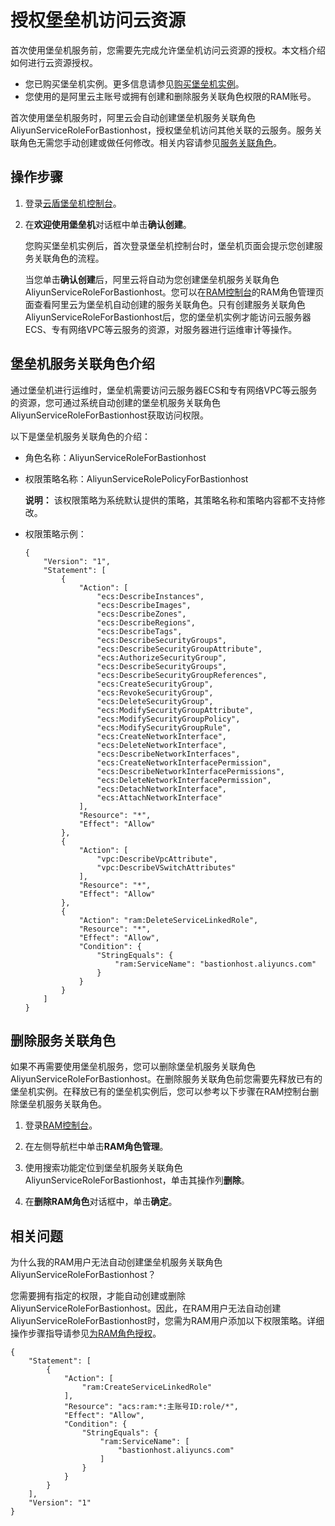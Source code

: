 # 授权堡垒机访问云资源

首次使用堡垒机服务前，您需要先完成允许堡垒机访问云资源的授权。本文档介绍如何进行云资源授权。

-   您已购买堡垒机实例。更多信息请参见[购买堡垒机实例](/intl.zh-CN/产品定价/开通堡垒机实例.md)。
-   您使用的是阿里云主账号或拥有创建和删除服务关联角色权限的RAM账号。

首次使用堡垒机服务时，阿里云会自动创建堡垒机服务关联角色AliyunServiceRoleForBastionhost，授权堡垒机访问其他关联的云服务。服务关联角色无需您手动创建或做任何修改。相关内容请参见[服务关联角色](/intl.zh-CN/角色管理/服务关联角色.md)。

## 操作步骤

1.  登录[云盾堡垒机控制台](https://yundun.console.aliyun.com/?p=bastion)。

2.  在**欢迎使用堡垒机**对话框中单击**确认创建**。

    您购买堡垒机实例后，首次登录堡垒机控制台时，堡垒机页面会提示您创建服务关联角色的流程。

    当您单击**确认创建**后，阿里云将自动为您创建堡垒机服务关联角色AliyunServiceRoleForBastionhost。您可以在[RAM控制台](https://ram.console.aliyun.com/roles)的RAM角色管理页面查看阿里云为堡垒机自动创建的服务关联角色。只有创建服务关联角色AliyunServiceRoleForBastionhost后，您的堡垒机实例才能访问云服务器ECS、专有网络VPC等云服务的资源，对服务器进行运维审计等操作。


## 堡垒机服务关联角色介绍

通过堡垒机进行运维时，堡垒机需要访问云服务器ECS和专有网络VPC等云服务的资源，您可通过系统自动创建的堡垒机服务关联角色AliyunServiceRoleForBastionhost获取访问权限。

以下是堡垒机服务关联角色的介绍：

-   角色名称：AliyunServiceRoleForBastionhost
-   权限策略名称：AliyunServiceRolePolicyForBastionhost

    **说明：** 该权限策略为系统默认提供的策略，其策略名称和策略内容都不支持修改。

-   权限策略示例：

    ```
    {
        "Version": "1",
        "Statement": [
            {
                "Action": [
                    "ecs:DescribeInstances",
                    "ecs:DescribeImages",
                    "ecs:DescribeZones",
                    "ecs:DescribeRegions",
                    "ecs:DescribeTags",
                    "ecs:DescribeSecurityGroups",
                    "ecs:DescribeSecurityGroupAttribute",
                    "ecs:AuthorizeSecurityGroup",
                    "ecs:DescribeSecurityGroups",
                    "ecs:DescribeSecurityGroupReferences",
                    "ecs:CreateSecurityGroup",
                    "ecs:RevokeSecurityGroup",
                    "ecs:DeleteSecurityGroup",
                    "ecs:ModifySecurityGroupAttribute",
                    "ecs:ModifySecurityGroupPolicy",
                    "ecs:ModifySecurityGroupRule",
                    "ecs:CreateNetworkInterface",
                    "ecs:DeleteNetworkInterface",
                    "ecs:DescribeNetworkInterfaces",
                    "ecs:CreateNetworkInterfacePermission",
                    "ecs:DescribeNetworkInterfacePermissions",
                    "ecs:DeleteNetworkInterfacePermission",
                    "ecs:DetachNetworkInterface",
                    "ecs:AttachNetworkInterface"
                ],
                "Resource": "*",
                "Effect": "Allow"
            },
            {
                "Action": [
                    "vpc:DescribeVpcAttribute",
                    "vpc:DescribeVSwitchAttributes"
                ],
                "Resource": "*",
                "Effect": "Allow"
            },
            {
                "Action": "ram:DeleteServiceLinkedRole",
                "Resource": "*",
                "Effect": "Allow",
                "Condition": {
                    "StringEquals": {
                        "ram:ServiceName": "bastionhost.aliyuncs.com"
                    }
                }
            }
        ]
    }
    ```


## 删除服务关联角色

如果不再需要使用堡垒机服务，您可以删除堡垒机服务关联角色AliyunServiceRoleForBastionhost。在删除服务关联角色前您需要先释放已有的堡垒机实例。在释放已有的堡垒机实例后，您可以参考以下步骤在RAM控制台删除堡垒机服务关联角色。

1.  登录[RAM控制台](https://ram.console.aliyun.com/roles)。

2.  在左侧导航栏中单击**RAM角色管理**。

3.  使用搜索功能定位到堡垒机服务关联角色AliyunServiceRoleForBastionhost，单击其操作列**删除**。

4.  在**删除RAM角色**对话框中，单击**确定**。


## 相关问题

为什么我的RAM用户无法自动创建堡垒机服务关联角色AliyunServiceRoleForBastionhost？

您需要拥有指定的权限，才能自动创建或删除AliyunServiceRoleForBastionhost。因此，在RAM用户无法自动创建AliyunServiceRoleForBastionhost时，您需为RAM用户添加以下权限策略。详细操作步骤指导请参见[为RAM角色授权](/intl.zh-CN/角色管理/为RAM角色授权.md)。

```
{
    "Statement": [
        {
            "Action": [
                "ram:CreateServiceLinkedRole"
            ],
            "Resource": "acs:ram:*:主账号ID:role/*",
            "Effect": "Allow",
            "Condition": {
                "StringEquals": {
                    "ram:ServiceName": [
                        "bastionhost.aliyuncs.com"
                    ]
                }
            }
        }
    ],
    "Version": "1"
}                
```

